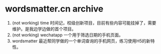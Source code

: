 # wordsmatter.cn archive


  1. (not working) time 时间记，校级创新项目，目前有些内容可能挂掉了，需要维护。是我边学边做的首个项目。<br>
  2. (not working) wechatapp 一个用于筛选日期的手机页面。<br>
  3. wordsmatter 最近帮同学做的一个单词查询的手机网页，练习使用H5的新特性。<br>
  <br>
